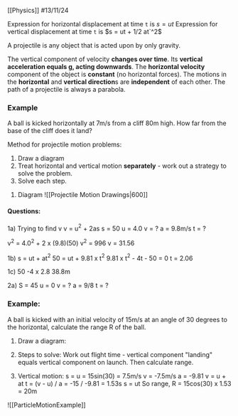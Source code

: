 [[Physics]]
#13/11/24

Expression for horizontal displacement at time `t` is $s = ut$
Expression for vertical displacement at time `t` is $s = ut + 1/2 at`^2$

A projectile is any object that is acted upon by only gravity.

The vertical component of velocity **changes over time**. Its **vertical acceleration equals g, acting downwards**.
The **horizontal velocity** component of the object is **constant** (no horizontal forces).
The motions in the **horizontal** and **vertical direction**s are **independent** of each other.
The path of a projectile is always a parabola.

### Example
A ball is kicked horizontally at 7m/s from a cliff 80m high. How far from the base of the cliff does it land?

Method for projectile motion problems:
1. Draw a diagram
2. Treat horizontal and vertical motion **separately** - work out a strategy to solve the problem.
3. Solve each step.

1) Diagram
![[Projectile Motion Drawings|600]]
#### Questions:
1a) Trying to find v
v = u$^2$ + 2as
s = 50
u = 4.0
v = ?
a = 9.8m/s
t = ?

v$^2$ = 4.0$^2$ + 2 x (9.8)(50) 
v$^2$ = 996
v = 31.56

1b)  s = ut + at$^2$
50 = ut + 9.81 x t$^2$
9.81 x t$^2$ - 4t - 50 = 0
t = 2.06

1c) 50
-4 x 2.8
38.8m

2a) S = 45
u = 0
v = ?
a = 9/8
t = ?

### Example:
A ball is kicked with an initial velocity of 15m/s at an angle of 30 degrees to the horizontal, calculate the range R of the ball.

1) Draw a diagram:

2) Steps to solve: Work out flight time - vertical component "landing" equals vertical component on launch. Then calculate range.
3) Vertical motion: s = u = 15sin(30) = 7.5m/s v = -7.5m/s a = -9.81
v = u + at
t = (v - u) / a
= -15 / -9.81 
= 1.53s
s = ut
So range, R = 15cos(30) x 1.53 = 20m

![[ParticleMotionExample]]